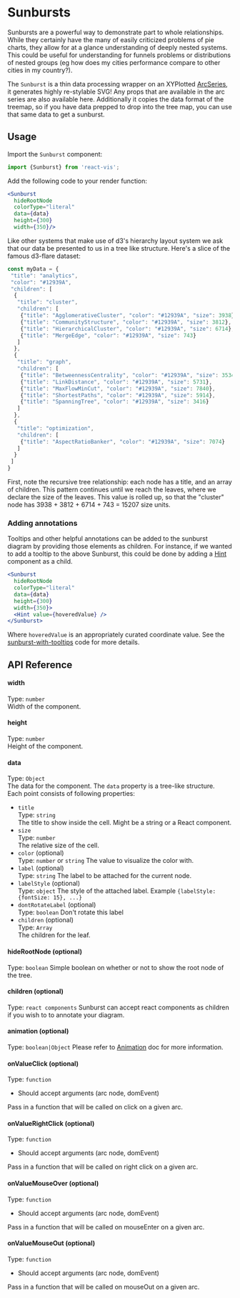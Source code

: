 # Sunbursts

Sunbursts are a powerful way to demonstrate part to whole relationships. While they certainly have the many of easily criticized problems of pie charts, they allow for
at a glance understanding of deeply nested systems. This could be useful for understanding for funnels problems or distributions of nested groups (eg how does my cities performance compare to other cities in my country?).

<!-- INJECT:"BasicSunburstWithLink" -->

The `Sunburst` is a thin data processing wrapper on an XYPlotted [ArcSeries](arc-series.md), it generates highly re-stylable SVG! Any props that are available in the arc series are also available here. Additionally it copies the data format of the treemap, so if you have data prepped to drop into the tree map, you can use that same data to get a sunburst.

## Usage

Import the `Sunburst` component:
```jsx
import {Sunburst} from 'react-vis';
```

Add the following code to your render function:
```jsx
<Sunburst
  hideRootNode
  colorType="literal"
  data={data}
  height={300}
  width={350}/>
```

Like other systems that make use of d3's hierarchy layout system we ask that our data be presented to us in a tree like structure.
Here's a slice of the famous d3-flare dataset:


```javascript
const myData = {
 "title": "analytics",
 "color": "#12939A",
 "children": [
  {
   "title": "cluster",
   "children": [
    {"title": "AgglomerativeCluster", "color": "#12939A", "size": 3938},
    {"title": "CommunityStructure", "color": "#12939A", "size": 3812},
    {"title": "HierarchicalCluster", "color": "#12939A", "size": 6714},
    {"title": "MergeEdge", "color": "#12939A", "size": 743}
   ]
  },
  {
   "title": "graph",
   "children": [
    {"title": "BetweennessCentrality", "color": "#12939A", "size": 3534},
    {"title": "LinkDistance", "color": "#12939A", "size": 5731},
    {"title": "MaxFlowMinCut", "color": "#12939A", "size": 7840},
    {"title": "ShortestPaths", "color": "#12939A", "size": 5914},
    {"title": "SpanningTree", "color": "#12939A", "size": 3416}
   ]
  },
  {
   "title": "optimization",
   "children": [
    {"title": "AspectRatioBanker", "color": "#12939A", "size": 7074}
   ]
  }
 ]
}
```

First, note the recursive tree relationship: each node has a title, and an array of children.
This pattern continues until we reach the leaves, where we declare the size of the leaves. This value is rolled up, so that
the "cluster" node has  3938 + 3812 + 6714 + 743 = 15207 size units.

### Adding annotations

Tooltips and other helpful annotations can be added to the sunburst diagram by providing those elements as children. For instance, if we wanted to add a tooltip to the above Sunburst, this could be done by adding a [Hint](hint.md) component as a child.

```jsx
<Sunburst
  hideRootNode
  colorType="literal"
  data={data}
  height={300}
  width={350}>
  <Hint value={hoveredValue} />
</Sunburst>
```

Where `hoveredValue` is an appropriately curated coordinate value. See the [sunburst-with-tooltips](https://github.com/uber/react-vis/blob/master/showcase/sunbursts/sunburst-with-tooltips.js) code for more details.

## API Reference

#### width
Type: `number`  
Width of the component.

#### height
Type: `number`  
Height of the component.

#### data
Type: `Object`  
The data for the component. The `data` property is a tree-like structure.  
Each point consists of following properties:

* `title`  
  Type: `string`  
  The title to show inside the cell. Might be a string or a React component.
* `size`  
  Type: `number`  
  The relative size of the cell.
* `color` (optional)  
  Type: `number` or `string`
  The value to visualize the color with.
* `label` (optional)  
  Type: `string`
  The label to be attached for the current node.
* `labelStyle` (optional)  
  Type: `object`
  The style of the attached label. Example `{labelStyle: {fontSize: 15}, ...}`
* `dontRotateLabel` (optional)  
  Type: `boolean`
  Don't rotate this label
* `children` (optional)  
  Type: `Array`  
  The children for the leaf.

<!-- INJECT:"SunburstWithTooltipsWithLink" -->

#### hideRootNode (optional)
Type: `boolean`
Simple boolean on whether or not to show the root node of the tree.

#### children (optional)
Type: `react components`
Sunburst can accept react components as children if you wish to to annotate your diagram.

#### animation (optional)
Type: `boolean|Object`
Please refer to [Animation](animation.md) doc for more information.

<!-- INJECT:"AnimatedSunburstWithLink" -->

#### onValueClick (optional)
Type: `function`
- Should accept arguments (arc node, domEvent)

Pass in a function that will be called on click on a given arc.

#### onValueRightClick (optional)
Type: `function`
- Should accept arguments (arc node, domEvent)

Pass in a function that will be called on right click on a given arc.

#### onValueMouseOver (optional)
Type: `function`
- Should accept arguments (arc node, domEvent)

Pass in a function that will be called on mouseEnter on a given arc.

#### onValueMouseOut (optional)
Type: `function`
- Should accept arguments (arc node, domEvent)

Pass in a function that will be called on mouseOut on a given arc.

